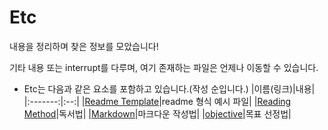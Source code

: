 # Etc

내용을 정리하며 찾은 정보를 모았습니다!

기타 내용 또는 interrupt를 다루며, 여기 존재하는 파일은 언제나 이동할 수 있습니다.

- Etc는 다음과 같은 요소를 포함하고 있습니다.(작성 순입니다.)
  |이름(링크)|내용|
  |:-------:|:--:|
  |[Readme Template](readmeTemplate.md)|readme 형식 예시 파일|
  |[Reading Method](readingMethod.md)|독서법|
  |[Markdown](markdown.md)|마크다운 작성법|
  |[objective](objective.md)|목표 선정법|
  <!--내용을 채워 넣어줘야 함-->
